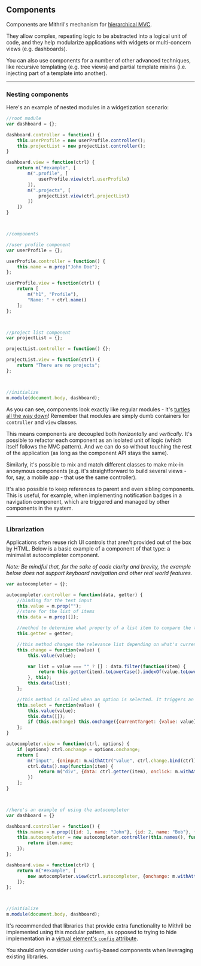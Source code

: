 ## Components

Components are Mithril's mechanism for [hierarchical MVC](http://en.wikipedia.org/wiki/Hierarchical_model%E2%80%93view%E2%80%93controller).

They allow complex, repeating logic to be abstracted into a logical unit of code, and they help modularize applications with widgets or multi-concern views (e.g. dashboards).

You can also use components for a number of other advanced techniques, like recursive templating (e.g. tree views) and partial template mixins (i.e. injecting part of a template into another).

---

### Nesting components

Here's an example of nested modules in a widgetization scenario:

```javascript
//root module
var dashboard = {};

dashboard.controller = function() {
	this.userProfile = new userProfile.controller();
	this.projectList = new projectList.controller();
}

dashboard.view = function(ctrl) {
	return m("#example", [
		m(".profile", [
			userProfile.view(ctrl.userProfile)
		]),
		m(".projects", [
			projectList.view(ctrl.projectList)
		])
	])
}



//components

//user profile component
var userProfile = {};

userProfile.controller = function() {
	this.name = m.prop("John Doe");
};

userProfile.view = function(ctrl) {
	return [
		m("h1", "Profile"),
		"Name: " + ctrl.name()
	];
};



//project list component
var projectList = {};

projectList.controller = function() {};

projectList.view = function(ctrl) {
	return "There are no projects";
};



//initialize
m.module(document.body, dashboard);
```

As you can see, components look exactly like regular modules - it's [turtles all the way down](https://en.wikipedia.org/wiki/Turtles_all_the_way_down)! Remember that modules are simply dumb containers for `controller` and `view` classes.

This means components are decoupled both *horizontally* and *vertically*. It's possible to refactor each component as an isolated unit of logic (which itself follows the MVC pattern). And we can do so without touching the rest of the application (as long as the component API stays the same).

Similarly, it's possible to mix and match different classes to make mix-in anonymous components (e.g. it's straightforward to build several views - for, say, a mobile app - that use the same controller).

It's also possible to keep references to parent and even sibling components. This is useful, for example, when implementing notification badges in a navigation component, which are triggered and managed by other components in the system.

---

### Librarization

Applications often reuse rich UI controls that aren't provided out of the box by HTML. Below is a basic example of a component of that type: a minimalist autocompleter component.

*Note: Be mindful that, for the sake of code clarity and brevity, the example below does not support keyboard navigation and other real world features.*

```javascript
var autocompleter = {};

autocompleter.controller = function(data, getter) {
    //binding for the text input
    this.value = m.prop("");
    //store for the list of items
    this.data = m.prop([]);

    //method to determine what property of a list item to compare the text input's value to
    this.getter = getter;

    //this method changes the relevance list depending on what's currently in the text input
    this.change = function(value) {
        this.value(value);

        var list = value === "" ? [] : data.filter(function(item) {
            return this.getter(item).toLowerCase().indexOf(value.toLowerCase()) > -1;
        }, this);
        this.data(list);
    };

    //this method is called when an option is selected. It triggers an `onchange` event
    this.select = function(value) {
        this.value(value);
        this.data([]);
        if (this.onchange) this.onchange({currentTarget: {value: value}});
    };
}

autocompleter.view = function(ctrl, options) {
    if (options) ctrl.onchange = options.onchange;
    return [
        m("input", {oninput: m.withAttr("value", ctrl.change.bind(ctrl)), value: ctrl.value()}),
        ctrl.data().map(function(item) {
            return m("div", {data: ctrl.getter(item), onclick: m.withAttr("data", ctrl.select.bind(ctrl))}, ctrl.getter(item));
        })
    ];
}



//here's an example of using the autocompleter
var dashboard = {}

dashboard.controller = function() {
    this.names = m.prop([{id: 1, name: "John"}, {id: 2, name: "Bob"}, {id: 2, name: "Mary"}]);
    this.autocompleter = new autocompleter.controller(this.names(), function(item) {
        return item.name;
    });
};

dashboard.view = function(ctrl) {
    return m("#example", [
        new autocompleter.view(ctrl.autocompleter, {onchange: m.withAttr("value", console.log)}),
    ]);
};



//initialize
m.module(document.body, dashboard);
```

It's recommended that libraries that provide extra functionality to Mithril be implemented using this modular pattern, as opposed to trying to hide implementation in a [virtual element's `config` attribute](mithril.md).

You should only consider using `config`-based components when leveraging existing libraries.
